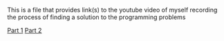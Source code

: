 This is a file that provides link(s) to the youtube video of myself recording the process of finding a solution to the programming problems

[Part 1](https://youtu.be/b3TUwcNxvW4)
[Part 2](https://youtu.be/VoGugdmGL4o)
